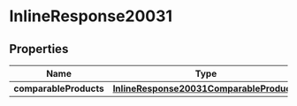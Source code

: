 

# InlineResponse20031

## Properties

Name | Type | Description | Notes
------------ | ------------- | ------------- | -------------
**comparableProducts** | [**InlineResponse20031ComparableProducts**](InlineResponse20031ComparableProducts.md) |  | 



